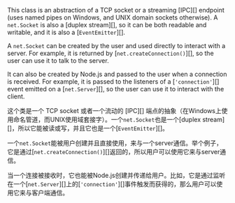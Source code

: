 <!-- YAML
added: v0.3.4
-->

This class is an abstraction of a TCP socket or a streaming [IPC][] endpoint
(uses named pipes on Windows, and UNIX domain sockets otherwise). A
`net.Socket` is also a [duplex stream][], so it can be both readable and
writable, and it is also a [`EventEmitter`][].

A `net.Socket` can be created by the user and used directly to interact with
a server. For example, it is returned by [`net.createConnection()`][],
so the user can use it to talk to the server.

It can also be created by Node.js and passed to the user when a connection
is received. For example, it is passed to the listeners of a
[`'connection'`][] event emitted on a [`net.Server`][], so the user can use
it to interact with the client.

这个类是一个 TCP socket 或者一个流动的 [IPC][] 端点的抽象（在Windows上使用命名管道，而UNIX使用域套接字）。一个`net.Socket`也是一个[duplex stream][]，所以它能被读或写，并且它也是一个[`EventEmitter`][]。

一个`net.Socket`能被用户创建并且直接使用，来与一个server通信。举个例子，它是通过[`net.createConnection()`][]返回的，所以用户可以使用它来与server通信。

当一个连接被接收时，它也能被Node.js创建并传递给用户。比如，它是通过监听在一个[`net.Server`][]上的[`'connection'`][]事件触发而获得的，那么用户可以使用它来与客户端通信。
